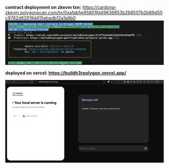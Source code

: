 **contract deployment on zkevm txn:**
https://cardona-zkevm.polygonscan.com/tx/0xafab5e95801fd49636853b268507b2b89d50c9782d82819d415ebadb12a1a9b0
![deploy](<Screenshot 2024-06-10 at 20.55.00.png>)

**deployed on vercel: https://buildh3rpolygon.vercel.app/**

![screenshot](<Screenshot 2024-06-10 at 21.00.40.png>)